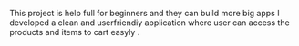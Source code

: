 This project is help full for beginners and they can build more big apps
 I developed a clean and userfriendiy application where user can access the products and items to cart easyly .
